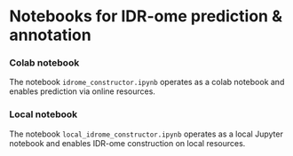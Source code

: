 # Notebooks for IDR-ome prediction & annotation

### Colab notebook
The notebook `idrome_constructor.ipynb` operates as a colab notebook and enables prediction via online resources.

### Local notebook
The notebook `local_idrome_constructor.ipynb` operates as a local Jupyter notebook and enables IDR-ome construction on local resources.